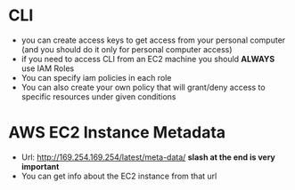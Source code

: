 # CLI
* you can create access keys to get access from your personal computer (and you should do it only for personal computer access)
* if you need to access CLI from an EC2 machine you should **ALWAYS** use IAM Roles
* You can specify iam policies in each role
* You can also create your own policy that will grant/deny access to specific resources under given conditions

# AWS EC2 Instance Metadata
* Url: http://169.254.169.254/latest/meta-data/ **slash at the end is very important**
* You can get info about the EC2 instance from that url